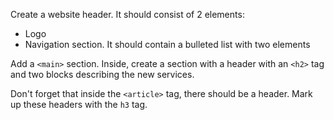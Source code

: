 
Create a website header. It should consist of 2 elements:

  * Logo
  * Navigation section. It should contain a bulleted list with two elements

Add a `<main>` section. Inside, create a section with a header with an `<h2>` tag and two blocks describing the new services.

Don't forget that inside the `<article>` tag, there should be a header. Mark up these headers with the `h3` tag.

